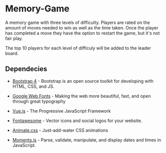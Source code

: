 # Memory-Game

A memory game with three levels of difficulty. Players are rated on the amount of moves needed to win as well as the time taken. Once the player has completed a move they have the option to restart the game, but it's not fair play.

The top 10 players for each level of difficuly will be added to the leader board.

## Dependecies

* [Bootstrap 4](https://getbootstrap.com/) - Bootstrap is an open source toolkit for developing with HTML, CSS, and JS.

* [Google Web Fonts](https://fonts.google.com/) - Making the web more beautiful, fast, and open through great typography

* [Vue.js](https://vuejs.org/) - The Progressive JavaScript Framework

* [Fontawesome](https://fontawesome.com/) - Vector icons and social logos for your website.

* [Animate.css](https://daneden.github.io/animate.css/) - Just-add-water CSS animations

* [Moments.js](https://momentjs.com/) - Parse, validate, manipulate, and display dates and times in JavaScript.